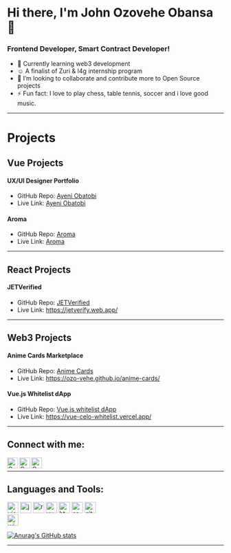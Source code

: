 <!---
ozo-vehe/ozo-vehe is a ✨ special ✨ repository because its `README.md` (this file) appears on your GitHub profile.
You can click the Preview link to take a look at your changes.
--->
# Hi there, I'm John Ozovehe Obansa 👋 <br />
### Frontend Developer, Smart Contract Developer!
- 🌱 Currently learning web3 development
- ☺️ A finalist of Zuri & I4g internship program
- 👯 I’m looking to collaborate and contribute more to Open Source projects
- ⚡ Fun fact: I love to play chess, table tennis, soccer and i love good music.
---
# Projects
## Vue Projects
#### UX/UI Designer Portfolio
- GitHub Repo: [Ayeni Obatobi](https://github.com/ozo-vehe/ayeni)
- Live Link: [Ayeni Obatobi](https://obatobiayeni.web.app/)

#### Aroma
- GitHub Repo: [Aroma](https://github.com/ozo-vehe/aroma)
- Live Link: [Aroma](https://aroma-two.vercel.app/)

---
## React Projects
#### JETVerified
- GitHub Repo: [JETVerified](https://github.com/ozo-vehe/jetverify)
- Live Link: https://jetverify.web.app/


---
## Web3 Projects
#### Anime Cards Marketplace
- GitHub Repo: [Anime Cards](https://github.com/ozo-vehe/anime-cards)
- Live Link: https://ozo-vehe.github.io/anime-cards/


#### Vue.js Whitelist dApp
- GitHub Repo: [Vue.js whitelist dApp](https://github.com/ozo-vehe/vue-celo-whitelist)
- Live Link: https://vue-celo-whitelist.vercel.app/
---

## Connect with me:

[<img align="left" alt="Ozovehe | Gmail" width="25px" src="https://img.icons8.com/color/48/null/gmail--v1.png" />][gmail]
[<img align="left" alt="Ozovehe | Twitter" width="25px" src="https://img.icons8.com/color/48/null/twitter--v1.png" />][twitter]
[<img align="left" alt="Ozovehe | LinkedIn" width="25px" src="https://img.icons8.com/color/48/null/linkedin-circled--v1.png" />][linkedin]

<br />

---

## Languages and Tools:
[<img alt="visual studio code" width="26px" src="https://img.icons8.com/fluent/240/000000/visual-studio-code-2019.png" />](https://code.visualstudio.com/)
[<img alt="javascript" width="26px" src="https://img.icons8.com/color/240/000000/javascript.png" />](https://developer.mozilla.org/en-US/docs/Web/JavaScript)
[<img alt="react" width="26px" src="https://img.icons8.com/color/240/000000/react-native.png" />](https://reactjs.org/)
[<img alt="vue" width="26px" src="https://img.icons8.com/color/48/000000/vue-js.png"/>](https://vuejs.org/)
[<img alt="html5" width="26px" src="https://img.icons8.com/color/240/000000/html-5.png">](https://developer.mozilla.org/en-US/docs/Web/HTML)
[<img alt="css3" width="26px" src="https://img.icons8.com/color/240/000000/css3.png">](https://developer.mozilla.org/en-US/docs/Web/CSS)
[<img alt="github" width="26px" src="https://img.icons8.com/ios-glyphs/240/000000/github.png">](https://github.com/)
<br />
[<img alt="windows" width="26px" src="https://img.icons8.com/color/240/000000/windows-10.png">](https://www.microsoft.com/en-us/windows)



[![Anurag's GitHub stats](https://github-readme-stats.vercel.app/api?username=ozo-vehe)](https://github.com/ozo-vehe/github-readme-stats)


---

[twitter]: https://twitter.com/__ozovehe
[linkedin]: https://www.linkedin.com/in/ozovehe
[gmail]: https://johnnie.vehe@gmail.com
